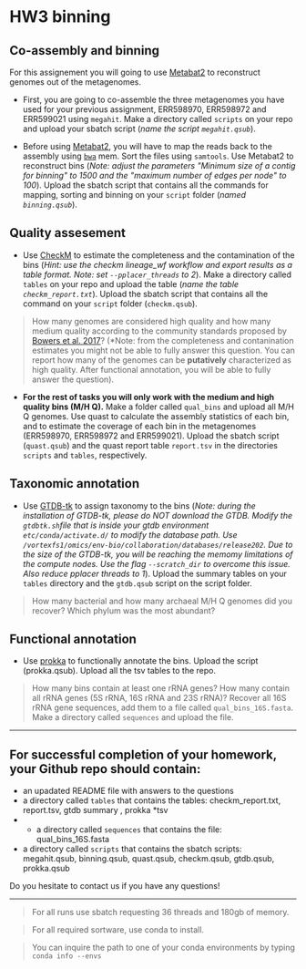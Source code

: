 # HW3 binning

## Co-assembly and binning
For this assignement you will going to use [Metabat2](https://peerj.com/articles/7359/) to reconstruct genomes out of the metagenomes. 
- First, you are going to co-assemble the three metagenomes you have used for your previous assignment, ERR598970, ERR598972 and ERR599021 using `megahit`. Make a directory called `scripts` on your repo and upload your sbatch script (*name the script `megahit.qsub`*).

- Before using [Metabat2](https://bitbucket.org/berkeleylab/metabat/src/master/), you will have to map the reads back to the assembly using [`bwa`](http://bio-bwa.sourceforge.net) mem. Sort the files using `samtools`. Use Metabat2 to reconstruct bins (*Note: adjust the parameters "Minimum size of a contig for binning" to 1500 and the "maximum number of edges per node" to 100*). Upload the sbatch script that contains all the commands for mapping, sorting and binning on your `script` folder (*named `binning.qsub`*).

## Quality assesement
- Use [CheckM](https://github.com/Ecogenomics/CheckM/wiki) to estimate the completeness and the contamination of the bins (*Hint: use the checkm lineage_wf workflow and export results as a table format. Note: set `--pplacer_threads` to 2*). Make a directory called `tables` on your repo and upload the table (*name the table `checkm_report.txt`*). Upload the sbatch script that contains all the command on your `script` folder (`checkm.qsub`).
>How many genomes are considered high quality and how many medium quality according to the community standards proposed by [Bowers et al. 2017](https://www.nature.com/articles/nbt.3893)? (*Note: from the completeness and contanination estimates you might not be able to fully answer this question. You can report how many of the genomes can be **putatively** characterized as high quality. After functional annotation, you will be able to fully answer the question).

- **For the rest of tasks you will only work with the medium and high quality bins (M/H Q).** Make a folder called `qual_bins` and upload all M/H Q genomes.
Use quast to calculate the assembly statistics of each bin, and to estimate the coverage of each bin in the metagenomes (ERR598970, ERR598972 and ERR599021). Upload the sbatch script (`quast.qsub`) and the quast report table `report.tsv` in the directories `scripts` and `tables`, respectively.  

## Taxonomic annotation
- Use [GTDB-tk](https://ecogenomics.github.io/GTDBTk/index.html) to assign taxonomy to the bins (*Note: during the installation of GTDB-tk, please do NOT download the GTDB. Modify the `gtdbtk.sh`file that is inside your gtdb environment `etc/conda/activate.d/` to modify the database path. Use `/vortexfs1/omics/env-bio/collaboration/databases/release202`. Due to the size of the GTDB-tk, you will be reaching the memomy limitations of the compute nodes. Use the flag `--scratch_dir` to overcome this issue. Also reduce pplacer threads to 1*). Upload the summary tables on your `tables` directory and the `gtdb.qsub` script on the script folder.
> How many bacterial and how many archaeal M/H Q genomes did you recover? Which phylum was the most abundant?

## Functional annotation
- Use [prokka](https://github.com/tseemann/prokka) to functionally annotate the bins. Upload the script (prokka.qsub). Upload all the tsv tables to the repo.
> How many bins contain at least one rRNA genes? How many contain all rRNA genes (5S rRNA, 16S rRNA and 23S rRNA)? Recover all 16S rRNA gene sequences, add them to a file called `qual_bins_16S.fasta`. Make a directory called `sequences` and upload the file.


______________________________________________________________________________________________________________________________________________________________
## For successful completion of your homework, your Github repo should contain:
- an upadated README file with answers to the questions
- a directory called `tables` that contains the tables: checkm_report.txt, report.tsv, gtdb summary ,  prokka *tsv 
- - a directory called `sequences` that contains the file: qual_bins_16S.fasta
- a directory called `scripts` that contains the sbatch scripts: megahit.qsub, binning.qsub, quast.qsub, checkm.qsub, gtdb.qsub, prokka.qsub


Do you hesitate to contact us if you have any questions!

______________________________________________________________________________________________________________________________________________________________



> For all runs use sbatch requesting 36 threads and 180gb of memory.

> For all required sortware, use conda to install.

> You can inquire the path to one of your conda environments by typing `conda info --envs`


